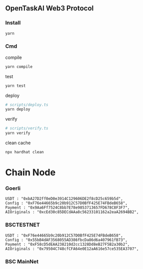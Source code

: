## OpenTaskAI Web3 Protocol
### Install
```sh
yarn
```
### Cmd
compile
```sh
yarn compile
```
test
```sh
yarn test
```
deploy

```sh
# scripts/deploy.ts
yarn deploy
```
verify
```sh
# scripts/verify.ts
yarn verify
```
clean cache
```sh
npx hardhat clean
```

# Chain Node

### Goerli
```
USDT : "0xbA27D2ff0eD0e3914C129606DE2f8cD25c659b5d",
Config : "0xF76e44665b9c20b912C57D0BfF425E74FBdeB658",
Payment : "0x9Aa6Ff7524C8bb7E78e9853713657FD678C8F3F7",
AIOriginals : "0xcEd30c85DECdAAa8c56233101162a2eaA2694BB2",
```
###

### BSCTESTNET
```
USDT : "0xF76e44665b9c20b912C57D0BfF425E74FBdeB658",
Config : "0x55bB4dAF3568055AD386fbcDa86d6a407961fB73",
Payment : "0xF58cD5dEAA238210d2cc1328Dd8eB27F5B2a30b2",
AIOriginals : "0x79504C748cfCFA64e0E12aA616e57ce535EA3707",
```

### BSC MainNet
```

```

